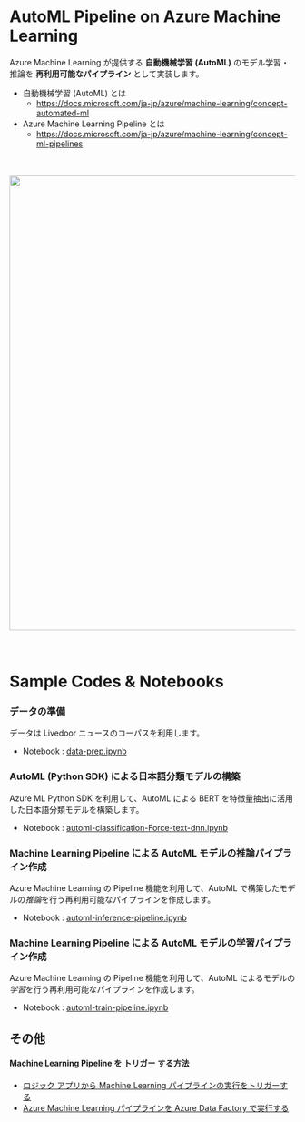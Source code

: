 #  AutoML Pipeline on Azure Machine Learning
Azure Machine Learning が提供する **自動機械学習 (AutoML)** のモデル学習・推論を **再利用可能なパイプライン** として実装します。


- 自動機械学習 (AutoML) とは
    - https://docs.microsoft.com/ja-jp/azure/machine-learning/concept-automated-ml
- Azure Machine Learning Pipeline とは
    - https://docs.microsoft.com/ja-jp/azure/machine-learning/concept-ml-pipelines


<br><br>
<img src="https://user-images.githubusercontent.com/3815677/95823020-e46be180-0d67-11eb-8267-09e8e7a34362.png" width = 800><br/>
<br><br>


# Sample Codes & Notebooks


### データの準備
データは Livedoor ニュースのコーパスを利用します。
*  Notebook : [data-prep.ipynb](notebooks/data-prep.ipynb)


### AutoML (Python SDK) による日本語分類モデルの構築
Azure ML Python SDK を利用して、AutoML による BERT を特徴量抽出に活用した日本語分類モデルを構築します。
* Notebook : [automl-classification-Force-text-dnn.ipynb](notebooks/automl-classification-Force-text-dnn.ipynb)


### Machine Learning Pipeline による AutoML モデルの推論パイプライン作成
Azure Machine Learning の Pipeline 機能を利用して、AutoML で構築したモデルの*推論*を行う再利用可能なパイプラインを作成します。
* Notebook : [automl-inference-pipeline.ipynb](notebooks/automl-inference-pipeline.ipynb)


### Machine Learning Pipeline による AutoML モデルの学習パイプライン作成
Azure Machine Learning の Pipeline 機能を利用して、AutoML によるモデルの*学習*を行う再利用可能なパイプラインを作成します。
* Notebook : [automl-train-pipeline.ipynb](notebooks/automl-train-pipeline.ipynb)


## その他
####  Machine Learning Pipeline を **トリガー** する方法
- [ロジック アプリから Machine Learning パイプラインの実行をトリガーする](https://docs.microsoft.com/ja-JP/azure/machine-learning/how-to-trigger-published-pipeline)
- [Azure Machine Learning パイプラインを Azure Data Factory で実行する
](https://docs.microsoft.com/ja-jp/azure/data-factory/transform-data-machine-learning-service)

```python

```
